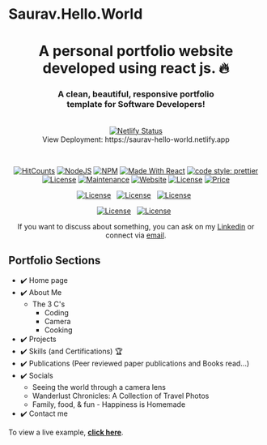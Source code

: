 # Saurav.Hello.World


<h1 align="center"> A personal portfolio website developed using react js. 🔥 </h1> 
<h3 align="center"> A clean, beautiful, responsive portfolio <br /> template for Software Developers! </h3>

<p align="center">
  </br>
  <a href="https://app.netlify.com/sites/saurav-hello-world/deploys"><img alt="Netlify Status" src="https://api.netlify.com/api/v1/badges/28e7b6b5-700f-4f3d-b6e1-dfe925e05ba1/deploy-status?style=flat-square" /></a>
  </br>
  View Deployment: https://saurav-hello-world.netlify.app
</p>
</br>
<p align="center">
  <a href="http://hits.dwyl.com/sauravmishra1710/SauravHelloWorld"><img alt="HitCounts" src="https://hits.dwyl.com/sauravmishra1710/SauravHelloWorld.svg?style=flat-square" /></a>
  <a href="https://nodejs.org/en/blog/release/v12.13.0/"><img alt="NodeJS" src="https://img.shields.io/badge/node-12.14.1-important?style=flat-square" /></a>
  <a href="https://www.npmjs.com/package/npm/v/6.13.4"><img alt="NPM" src="https://img.shields.io/badge/npm-6.13.7-blueviolet?style=flat-square" /></a>
  <a href="https://reactjs.org/"><img alt="Made With React" src="https://img.shields.io/badge/made%20with-react-61DAFB?style=flat-square" /></a>
  <a href="https://github.com/prettier/prettier"><img alt="code style: prettier" src="https://img.shields.io/badge/code_style-prettier-ff69b4.svg?style=flat-square?style=flat-square" /></a>
  <br/>
  <a href="http://badges.mit-license.org/"><img alt="License" src="http://img.shields.io/:license-mit-blue.svg?style=flat-square?style=flat-square" /></a>
  <a href="https://github.com/sauravmishra1710/Saurav.Hello.World/commits/main/"><img alt="Maintenance" src="https://img.shields.io/badge/maintained-yes-green.svg?style=flat-square" /></a>
  <a href="http://badges.mit-license.org/"><img alt="Website" src="https://img.shields.io/badge/website-up-yellow?style=flat-square" /></a>
  <a href="https://saurav-hello-world.netlify.app/"><img alt="License" src="http://img.shields.io/:license-mit-blue.svg?style=flat-square?style=flat-square" /></a>
  <a href="https://img.shields.io/badge/price-free-ff69b4"><img alt="Price" src="https://img.shields.io/badge/price-free-ff69b4?style=flat-square" /></a>
</p>
<p align="center">
  <a href="https://forthebadge.com"><img alt="License" src="https://forthebadge.com/images/badges/built-with-love.svg?style=flat-square?style=flat-square" /></a> &nbsp;
  <a href="https://forthebadge.com"><img alt="License" src="https://forthebadge.com/images/badges/made-with-javascript.svg?style=flat-square?style=flat-square" /></a> &nbsp;
  <a href="https://forthebadge.com"><img alt="License" src="https://forthebadge.com/images/badges/open-source.svg?style=flat-square?style=flat-square" /></a> &nbsp;
</p>

<p align="center">
  <a href="https://forthebadge.com"><img alt="License" src="https://img.shields.io/github/stars/sauravmishra1710/Saurav.Hello.World?color=red&logo=github&style=for-the-badge" /></a> &nbsp;
  <a href="https://forthebadge.com"><img alt="License" src="https://img.shields.io/github/forks/sauravmishra1710/Saurav.Hello.World?color=red&logo=github&style=for-the-badge" /></a> &nbsp;
</p>

<p align="center">If you want to discuss about something, you can ask on my <a href="https://www.linkedin.com/in/saurav-mishra1710/">Linkedin</a> or connect via <a href="mailto:saurav.mishra@live.com">email</a>.</p>

## Portfolio Sections
- ✔️ Home page<br>
- ✔️ About Me<br>
  - The 3 C's
    - Coding
    - Camera
    - Cooking<br>
- ✔️ Projects<br>
- ✔️ Skills (and Certifications) 🏆<br>
- ✔️ Publications (Peer reviewed paper publications and Books read...)<br>
- ✔️ Socials
    - Seeing the world through a camera lens
    - Wanderlust Chronicles: A Collection of Travel Photos
    - Family, food, & fun - Happiness is Homemade
- ✔️ Contact me

To view a live example, **[click here](https://saurav-hello-world.netlify.app/)**.

